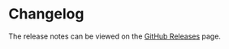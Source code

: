 # Changelog

The release notes can be viewed on the [GitHub Releases](https://github.com/trimble-oss/modus-web-components/releases) page.
